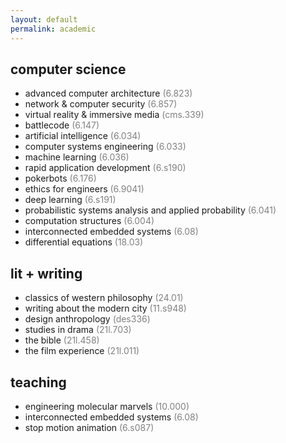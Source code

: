 ```yaml
---
layout: default
permalink: academic
---
```


## computer science

- advanced computer architecture <span style="color:gray">(6.823)</span>
- network & computer security <span style="color:gray">(6.857)</span>
- virtual reality & immersive media <span style="color:gray">(cms.339)</span>
- battlecode <span style="color:gray">(6.147)</span>
- artificial intelligence <span style="color:gray">(6.034)</span>
- computer systems engineering <span style="color:gray">(6.033)</span>
- machine learning <span style="color:gray">(6.036)</span>
- rapid application development <span style="color:gray">(6.s190)</span>
- pokerbots <span style="color:gray">(6.176)</span>
- ethics for engineers <span style="color:gray">(6.9041)</span>
- deep learning <span style="color:gray">(6.s191)</span>
- probabilistic systems analysis and applied probability <span style="color:gray">(6.041)</span>
- computation structures <span style="color:gray">(6.004)</span>
- interconnected embedded systems <span style="color:gray">(6.08)</span>
- differential equations <span style="color:gray">(18.03)</span>

## lit + writing

- classics of western philosophy <span style="color:gray">(24.01)</span>
- writing about the modern city <span style="color:gray">(11.s948)</span>
- design anthropology <span style="color:gray">(des336)</span>
- studies in drama <span style="color:gray">(21l.703)</span>
- the bible <span style="color:gray">(21l.458)</span>
- the film experience <span style="color:gray">(21l.011)</span>

## teaching

- engineering molecular marvels <span style="color:gray">(10.000)</span>
- interconnected embedded systems <span style="color:gray">(6.08)</span>
- stop motion animation <span style="color:gray">(6.s087)</span>